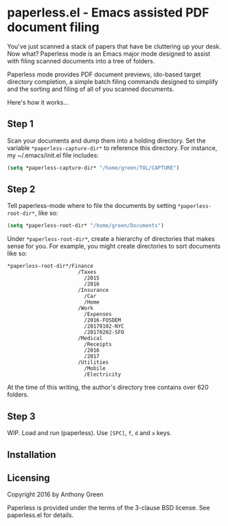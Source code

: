 # paperless.el - Emacs assisted PDF document filing

You've just scanned a stack of papers that have be cluttering up your
desk.  Now what?  Paperless mode is an Emacs major mode designed to
assist with filing scanned documents into a tree of folders.

Paperless mode provides PDF document previews, ido-based target
directory completion, a simple batch filing commands designed to
simplify and the sorting and filing of all of you scanned documents.

Here's how it works...

## Step 1

Scan your documents and dump them into a holding directory.  Set the
variable `*paperless-capture-dir*` to reference this directory.  For
instance, my ~/.emacs/init.el file includes:

```lisp
(setq *paperless-capture-dir* "/home/green/TOL/CAPTURE")
```

## Step 2

Tell paperless-mode where to file the documents by setting
`*paperless-root-dir*`, like so:

```lisp
(setq *paperless-root-dir* "/home/green/Documents")
```

Under `*paperless-root-dir*`, create a hierarchy of directories that
makes sense for you.  For example, you might create directories to
sort documents like so:

```
*paperless-root-dir*/Finance
                       /Taxes
                         /2015
                         /2016
                       /Insurance
                         /Car
                         /Home
                       /Work
                         /Expenses
                         /2016-FOSDEM
                         /20170102-NYC
                         /20170202-SFO
                       /Medical
                         /Receipts
                         /2016
                         /2017
                       /Utilities
                         /Mobile
                         /Electricity
```

At the time of this writing, the author's directory tree contains over
620 folders.

## Step 3

WIP.  Load and run (paperless).  Use `[SPC]`, `f`, `d` and `x` keys. 

## Installation

## Licensing

Copyright 2016 by Anthony Green

Paperless is provided under the terms of the 3-clause BSD license.
See paperless.el for details.
